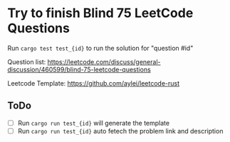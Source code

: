 # Try to finish Blind 75 LeetCode Questions

Run `cargo test test_{id}` to run the solution for "question #id" 

Question list: https://leetcode.com/discuss/general-discussion/460599/blind-75-leetcode-questions

Leetcode Template: https://github.com/aylei/leetcode-rust

## ToDo

- [ ] Run `cargo run test_{id}` will generate the template
- [ ] Run `cargo run test_{id}` auto fetech the problem link and description

